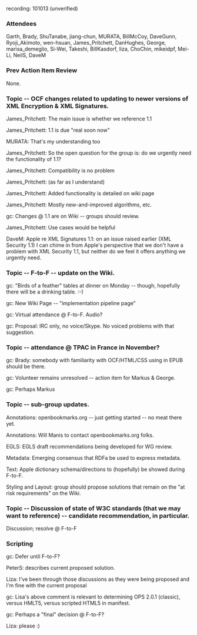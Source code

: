 recording: 101013 (unverified)

### Attendees ###
Garth, Brady, ShuTanabe, jiang-chun, MURATA, BillMcCoy, DaveGunn, Ryoji\_Akimoto, wen-hsuan, James\_Pritchett, DanHughes, George, marisa\_demeglio, Si-Wei, Takeshi, BillKasdorf, liza, ChoChin, mikeidpf, Mei-Li, NeilS, DaveM

### Prev Action Item Review ###

None.

### Topic -- OCF changes related to updating to newer versions of XML Encryption & XML Signatures. ###

James\_Pritchett: The main issue is whether we reference 1.1

James\_Pritchett: 1.1 is due "real soon now"

MURATA: That's my understanding too

James\_Pritchett: So the open question for the group is:  do we urgently need the functionality of 1.1?

James\_Pritchett: Compatibility is no problem

James\_Pritchett: (as far as I understand)

James\_Pritchett: Added functionality is detailed on wiki page

James\_Pritchett: Mostly new-and-improved algorithms, etc.

gc: Changes @ 1.1 are on Wiki -- groups should review.

James\_Pritchett: Use cases would be helpful

DaveM: Apple re XML Signatures 1.1: on an issue raised earlier (XML Security 1.1) I can chime in from Apple's perspective that we don't have a problem with XML Security 1.1, but neither do we feel it offers anything we urgently need.

### Topic -- F-to-F -- update on the Wiki. ###

gc: "Birds of a feather" tables at dinner on Monday -- though, hopefully there will be a drinking table.  :-)

gc: New Wiki Page -- "implementation pipeline page"

gc: Virtual attendance @ F-to-F.  Audio?

gc: Proposal: IRC only, no voice/Skype.  No voiced problems with that suggestion.

### Topic -- attendance @ TPAC in France in November? ###

gc: Brady: somebody with familiarity with OCF/HTML/CSS using in EPUB should be there.

gc: Volunteer remains unresolved -- action item for Markus & George.

gc: Perhaps Markus

### Topic -- sub-group updates. ###

Annotations: openbookmarks.org -- just getting started -- no meat there yet.

Annotations: Will Manis to contact openbookmarks.org folks.

EGLS: EGLS draft recommendations being developed for WG review.

Metadata: Emerging consensus that RDFa be used to express metadata.

Text: Apple dictionary schema/directions to (hopefully) be showed during F-to-F.

Styling and Layout: group should propose solutions that remain on the "at risk requirements" on the Wiki.

### Topic -- Discussion of state of W3C standards (that we may want to reference) -- candidate recommendation, in particular. ###

Discussion; resolve @ F-to-F

### Scripting ###

gc: Defer until F-to-F?

PeterS: describes current proposed solution.

Liza: I've been through those discussions as they were being proposed and I'm fine with the current proposal

gc: Lisa's above comment is relevant to determining OPS 2.0.1 (classic), versus HMLT5, versus scripted HTML5 in manifest.

gc: Perhaps a "final" decision @ F-to-F?

Liza: please :)